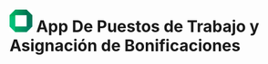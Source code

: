 # <img src="/NeoAPT/wwwroot/images/Neo.png" Width="40" Height="40"> App De Puestos de Trabajo y Asignación de Bonificaciones

